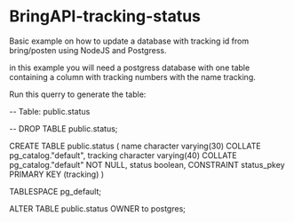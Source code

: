 # BringAPI-tracking-status
Basic example on how to update a database with tracking id from bring/posten using NodeJS and Postgress. 

in this example you will need a postgress database with one table containing a column with tracking numbers with the name tracking.

Run this querry to generate the table: 

-- Table: public.status

-- DROP TABLE public.status;

CREATE TABLE public.status
(
    name character varying(30) COLLATE pg_catalog."default",
    tracking character varying(40) COLLATE pg_catalog."default" NOT NULL,
    status boolean,
    CONSTRAINT status_pkey PRIMARY KEY (tracking)
)

TABLESPACE pg_default;

ALTER TABLE public.status
    OWNER to postgres;
